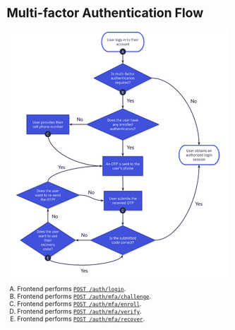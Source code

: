 # Multi-factor Authentication Flow

<p align="center">
  <img src="https://raw.githubusercontent.com/Path-Check/safeplaces-auth/2.x/docs/diagrams/mfa-flow.svg" width="800">
</p>

<ol type="A">
  <li>
    Frontend performs <code><a href="login.md">POST /auth/login</a></code>.
  </li>
  <li>
    Frontend performs <code><a href="mfa/challenge.md">POST /auth/mfa/challenge</a></code>.
  </li>
  <li>
    Frontend performs <code><a href="mfa/enroll.md">POST /auth/mfa/enroll</a></code>.
  </li>
  <li>
    Frontend performs <code><a href="mfa/verify.md">POST /auth/mfa/verify</a></code>.
  </li>
  <li>
    Frontend performs <code><a href="mfa/recover.md">POST /auth/mfa/recover</a></code>.
  </li>
</ol>
